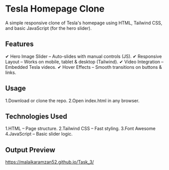 
# Tesla Homepage Clone
A simple responsive clone of Tesla's homepage using HTML, Tailwind CSS, and basic JavaScript (for the hero slider).
## Features
✔  Hero Image Slider – Auto-slides with manual controls (JS).
✔  Responsive Layout – Works on mobile, tablet & desktop (Tailwind).
✔  Video Integration – Embedded Tesla videos.
✔  Hover Effects – Smooth transitions on buttons & links.
## Usage
1.Download or clone the repo.
2.Open index.html in any browser.
## Technologies Used 
1.HTML – Page structure.
2.Tailwind CSS – Fast styling.
3.Font Awesome
4.JavaScript – Basic slider logic.
## Output Preview 
https://malaikaramzan52.github.io/Task_3/
